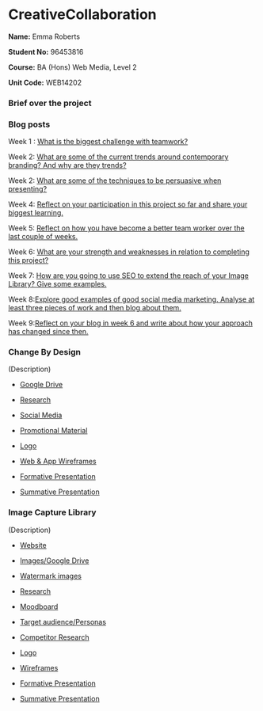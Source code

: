 # CreativeCollaboration
 
**Name:** Emma Roberts

**Student No:** 96453816

**Course:** BA (Hons) Web Media, Level 2

**Unit Code:** WEB14202

### Brief over the project


### Blog posts

Week 1 : [What is the biggest challenge with teamwork?](https://medium.com/@e.roberts/what-is-the-biggest-challenge-with-teamwork-1e0e745fef27) 

Week 2: [What are some of the current trends around contemporary branding? And why are they trends?](https://medium.com/@e.roberts/what-are-some-of-the-current-trends-around-contemporary-branding-887eee6300b) 

Week 2: [What are some of the techniques to be persuasive when presenting?](https://medium.com/@e.roberts/what-are-some-of-the-techniques-to-be-persuasive-when-presenting-118a7ea1a288) 

Week 4: [Reflect on your participation in this project so far and share your biggest learning.](https://medium.com/@e.roberts/reflect-on-your-participation-in-this-project-so-far-and-share-your-biggest-learning-8638b9bd8499) 

Week 5: [Reflect on how you have become a better team worker over the last couple of weeks.](https://medium.com/@e.roberts/reflect-on-how-you-have-become-a-better-team-worker-over-the-last-couple-of-weeks-9d99527bf4ed)

Week 6: [What are your strength and weaknesses in relation to completing this project?]() 

Week 7: [How are you going to use SEO to extend the reach of your Image Library? Give some examples.]()

Week 8:[Explore good examples of good social media marketing. Analyse at least three pieces of work and then blog about them.]()

Week 9:[Reflect on your blog in week 6 and write about how your approach has changed since then.]()


### Change By Design

(Description)

- [Google Drive](https://drive.google.com/open?id=0B0tiDQ6Tr4gTQnJjb1d5RDFtWE0)

- [Research](https://drive.google.com/open?id=1LZj8ygEYNuoT5PHc7kQNhaNgRkRmL57s)

- [Social Media](https://www.instagram.com/___easyjet/)

- [Promotional Material](https://drive.google.com/open?id=1bFNNsJZFzJs48fWcSJ2I9s1FSnvFwqZ7)

- [Logo](https://drive.google.com/open?id=1wljkaPcOtnLO-oTBvYcow8cXfCCxL0hf)

- [Web & App Wireframes](https://drive.google.com/open?id=11k_TRqod3gyyK7UBMOUdc_9YimdK0snS)

- [Formative Presentation](https://drive.google.com/file/d/1yGtqgxu4G52vSk4TqVwpKVaM_vmAcF2u/view?usp=sharing)

- [Summative Presentation](https://drive.google.com/file/d/1zwJXXhW1BErJ8dBS5JArPcwJkt1xTor9/view?usp=sharing)



### Image Capture Library

(Description)

- [Website](http://glaze.raveweb.net/)

- [Images/Google Drive](https://drive.google.com/open?id=0B0tiDQ6Tr4gTMDdOc0d3QjhIWmM)

- [Watermark images](https://drive.google.com/open?id=1IvGtE02m_6r9xUZpRK9SFRY9PB8iH2wo)

- [Research](https://docs.google.com/document/d/14KtdlGCu4eMeqcJSh3-PxgZzfMj5IiFehTX_YG4cDmM/edit?usp=sharing)

- [Moodboard](https://docs.google.com/presentation/d/1pA46fLpSM5ZPJxRavi7GjCo8iufyd3qvO08t1RXXicQ/edit?usp=sharing)

- [Target audience/Personas](https://docs.google.com/document/d/1xXXKt18htCmXpXLPJmy9iIPoiK4vaMD-VrxxMWLFPhQ/edit?usp=sharing)

- [Competitor Research](https://docs.google.com/document/d/19Kj5DEnkrV99RWar7nczfNZCzwhDEpD84IptM5q96yc/edit?usp=sharing)

- [Logo](https://drive.google.com/open?id=1zcxd5qwlSQcjhdKNwcYWHtK-5rG9gqRr)

- [Wireframes](https://drive.google.com/drive/folders/1mHDkgUhlduRHTEFANR5nO7FL0AvRH7cT)

- [Formative Presentation](https://docs.google.com/presentation/d/1I-ok4HwO-grdVfCTglygxRfLl3mZdtToyrU0kF3p9eg/edit?usp=sharing)

- [Summative Presentation]()

